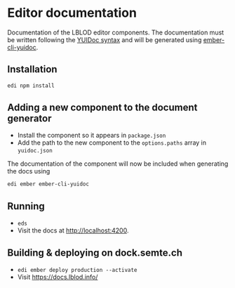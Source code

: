 # Editor documentation

Documentation of the LBLOD editor components. The documentation must be written following the [YUIDoc syntax](http://yui.github.io/yuidoc/syntax/index.html) and will be generated using [ember-cli-yuidoc](https://github.com/cibernox/ember-cli-yuidoc). 

## Installation

```bash
edi npm install
```

## Adding a new component to the document generator

* Install the component so it appears in `package.json`
* Add the path to the new component to the `options.paths` array in `yuidoc.json`

The documentation of the component will now be included when generating the docs using

```bash
edi ember ember-cli-yuidoc
```

## Running

* `eds`
* Visit the docs at [http://localhost:4200](http://localhost:4200).


## Building & deploying on dock.semte.ch

* `edi ember deploy production --activate`
* Visit https://docs.lblod.info/
